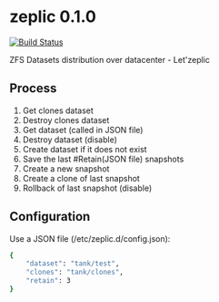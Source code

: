 zeplic 0.1.0
============

[![Build Status](https://travis-ci.org/IgnacioCarbajoVallejo/zeplic.svg?branch=master)](https://travis-ci.org/IgnacioCarbajoVallejo/zeplic)

ZFS Datasets distribution over datacenter - Let'zeplic


Process
-------

1. Get clones dataset
2. Destroy clones dataset
3. Get dataset (called in JSON file)
4. Destroy dataset (disable)
5. Create dataset if it does not exist
6. Save the last #Retain(JSON file) snapshots
7. Create a new snapshot
8. Create a clone of last snapshot
9. Rollback of last snapshot (disable)

Configuration
-------------

Use a JSON file (/etc/zeplic.d/config.json):

```sh
{
	"dataset": "tank/test",
	"clones": "tank/clones",
	"retain": 3
}
```
